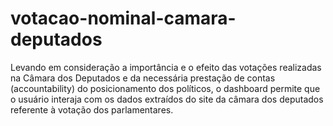 # votacao-nominal-camara-deputados
Levando em consideração a importância e o efeito das votações realizadas na Câmara dos Deputados e da necessária prestação de contas (accountability) do posicionamento dos políticos, o dashboard permite que o usuário interaja com os dados extraídos do site da câmara dos deputados referente à votação dos parlamentares.
